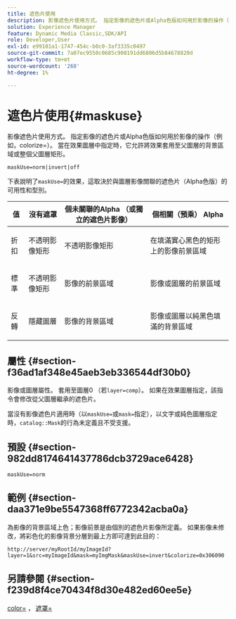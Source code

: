 ```yaml
---
title: 遮色片使用
description: 影像遮色片使用方式。 指定影像的遮色片或Alpha色版如何用於影像的操作（例如，colorize=）。 當在效果圖層中指定時，它允許將效果套用至父圖層的背景區域或整個父圖層矩形。
solution: Experience Manager
feature: Dynamic Media Classic,SDK/API
role: Developer,User
exl-id: e99101a1-1747-454c-b0c0-3af3335c0497
source-git-commit: 7a07ec9550c0685c908191dd6806d5b84678820d
workflow-type: tm+mt
source-wordcount: '268'
ht-degree: 1%

---
```


# 遮色片使用{#maskuse}

影像遮色片使用方式。 指定影像的遮色片或Alpha色版如何用於影像的操作（例如，colorize=）。 當在效果圖層中指定時，它允許將效果套用至父圖層的背景區域或整個父圖層矩形。

`maskUse=norm|invert|off`

下表說明了`maskUse=`的效果，這取決於與圖層影像關聯的遮色片（Alpha色版）的可用性和型別。

<table id="table_B765F6A765F548948531AF26DA0B4360"> 
 <thead> 
  <tr> 
   <th class="entry"> <b>值</b> </th> 
   <th class="entry"> <b>沒有遮罩</b> </th> 
   <th class="entry"> <b>個未關聯的Alpha （或獨立的遮色片影像）</b> </th> 
   <th class="entry"> <b>個相關（預乘） Alpha</b> </th> 
  </tr> 
 </thead>
 <tbody> 
  <tr> 
   <td> <p> <span class="codeph">折扣</span> </p> </td> 
   <td> <p> 不透明影像矩形 </p> </td> 
   <td> <p> 不透明影像矩形 </p> </td> 
   <td> <p> 在填滿實心黑色的矩形上的影像前景區域 </p> </td> 
  </tr> 
  <tr> 
   <td> <p> <span class="codeph">標準</span> </p> </td> 
   <td> <p> 不透明影像矩形 </p> </td> 
   <td> <p> 影像的前景區域 </p> </td> 
   <td> <p> 影像或圖層的前景區域 </p> </td> 
  </tr> 
  <tr> 
   <td> <p> <span class="codeph">反轉</span> </p> </td> 
   <td> <p> 隱藏圖層 </p> </td> 
   <td> <p> 影像的背景區域 </p> </td> 
   <td> <p> 影像或圖層以純黑色填滿的背景區域 </p> </td> 
  </tr> 
 </tbody> 
</table>

## 屬性 {#section-f36ad1af348e45aeb3eb336544df30b0}

影像或圖層屬性。 套用至圖層0 （若`layer=comp`）。 如果在效果圖層指定，該指令會修改從父圖層繼承的遮色片。

當沒有影像遮色片適用時（以`maskUse=`或`mask=`指定），以文字或純色圖層指定時，`catalog::Mask`的行為未定義且不受支援。

## 預設 {#section-982dd8174641437786dcb3729ace6428}

`maskUse=norm`

## 範例 {#section-daa371e9be5547368ff6772342acba0a}

為影像的背景區域上色；影像前景是由個別的遮色片影像所定義。 如果影像未修改，將彩色化的影像背景分層到最上方即可達到此目的：

`http://server/myRootId/myImageId?layer=1&src=myImageId&mask=myImgMask&maskUse=invert&colorize=0x306090`

## 另請參閱 {#section-f239d8f4ce70434f8d30e482ed60ee5e}

[color=](/help/aem-is-ir-api/is-api/http-ref/image-serving-api-ref/c-http-protocol-reference/c-data-types/r-is-http-color.md) ， [遮罩=](../../../../../is-api/http-ref/image-serving-api-ref/c-http-protocol-reference/c-command-reference/r-mask.md#reference-922254e027404fb890b850e2723ee06e)

